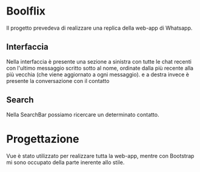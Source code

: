 # Boolflix #
Il progetto prevedeva di realizzare una replica della web-app di Whatsapp.

## Interfaccia ##
Nella interfaccia è presente una sezione a sinistra con tutte le chat recenti con l'ultimo messaggio scritto sotto al nome, ordinate dalla più recente alla più vecchia (che viene aggiornato a ogni messaggio). e a destra invece è presente la conversazione con il contatto

## Search ##
Nella SearchBar possiamo ricercare un determinato contatto.

# Progettazione #
Vue è stato utilizzato per realizzare tutta la web-app, mentre con Bootstrap mi sono occupato della parte inerente allo stile.
